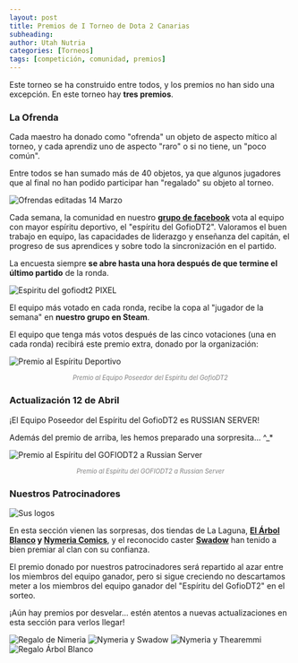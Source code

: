```yaml
---
layout: post
title: Premios de I Torneo de Dota 2 Canarias
subheading: 
author: Utah Nutria
categories: [Torneos]
tags: [competición, comunidad, premios]
---
```

Este torneo se ha construido entre todos, y los premios no han sido una excepción. En este torneo hay **tres premios**.

### La Ofrenda

Cada maestro ha donado como "ofrenda" un objeto de aspecto mítico al torneo, y cada aprendiz uno de aspecto "raro" o si no tiene, un "poco común".

Entre todos se han sumado más de 40 objetos, ya que algunos jugadores que al final no han podido participar han "regalado" su objeto al torneo.

![Ofrendas editadas 14 Marzo](/assets/images/2015/03/Ofrendas-editadas-14-Marzo.jpg)

Cada semana, la comunidad en nuestro [**grupo de facebook**](https://www.facebook.com/groups/675336039200004/) vota al equipo con mayor espíritu deportivo, el "espíritu del GofioDT2". Valoramos el buen trabajo en equipo, las capacidades de liderazgo y enseñanza del capitán, el progreso de sus aprendices y sobre todo la sincronización en el partido.

La encuesta siempre **se abre hasta una hora después de que termine el último partido** de la ronda.

![Espiritu del gofiodt2 PIXEL](/assets/images/2015/03/espiritu-del-gofiodt2-PIXEL.jpg)

El equipo más votado en cada ronda, recibe la copa al "jugador de la semana" en **nuestro grupo en Steam**.

El equipo que tenga más votos después de las cinco votaciones (una en cada ronda) recibirá este premio extra, donado por la organización:

![Premio al Espíritu Deportivo](/assets/images/2015/03/premio-espiritu-deportivo.png)

<p style="color:gray; font-size:80%;" align="center"><i>Premio al Equipo Poseedor del Espíritu del GofioDT2</i></p>

### Actualización 12 de Abril

¡El Equipo Poseedor del Espíritu del GofioDT2 es RUSSIAN SERVER!

Además del premio de arriba, les hemos preparado una sorpresita... ^\_*

![Premio al Espíritu del GOFIODT2 a Russian Server](/assets/images/2015/04/Premio-Espíritu-GofioDT2-DEF.jpg)

<p style="color:gray; font-size:80%;" align="center"><i>Premio al Espíritu del GOFIODT2 a Russian Server</i></p>

### Nuestros Patrocinadores

![Sus logos](/assets/images/2015/03/Sus-logos.jpg)

En esta sección vienen las sorpresas, dos tiendas de La Laguna, **[El Árbol Blanco](https://www.facebook.com/elarbolblanco) y [Nymeria Comics](http://www.nymeriacomics.es/)**, y el reconocido caster **[Swadow](https://www.facebook.com/Swadow)** han tenido a bien premiar al clan con su confianza.

El premio donado por nuestros patrocinadores será repartido al azar entre los miembros del equipo ganador, pero si sigue creciendo no descartamos meter a los miembros del equipo ganador del "Espíritu del GofioDT2" en el sorteo.

¡Aún hay premios por desvelar... estén atentos a nuevas actualizaciones en esta sección para verlos llegar!

![Regalo de Nimeria](/assets/images/2015/03/Nymeria-1.png)
![Nymeria y Swadow](/assets/images/2015/03/Nymeria-y-Swadow.jpg)
![Nymeria y Thearemmi](/assets/images/2015/03/Nymeria-y-Thearemmi-2.png)
![Regalo Árbol Blanco](/assets/images/2015/03/DSC_0008.jpg)

<!-- Si quieres saber **cómo va la clasificación** de los equipos, y el **recuento de votos** al equipo poseedor del Espíritu del GofioDT2, ve a nuestra sección "[Resultados](/category/itorneodota2canarias/resultados/)" -->
